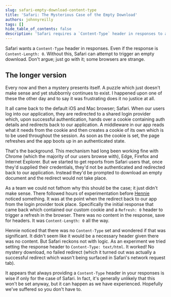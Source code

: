 ```yaml
---
slug: safari-empty-download-content-type
title: 'Safari: The Mysterious Case of the Empty Download'
authors: johnnyreilly
tags: []
hide_table_of_contents: false
description: 'Safari requires a `Content-Type` header in responses to avoid empty downloads. Providing a `Content-Type` header resolved an authentication issue.'
---
```


Safari wants a `Content-Type` header in responses. Even if the response is `Content-Length: 0`. Without this, Safari can attempt to trigger an empty download. Don't argue; just go with it; some browsers are strange.

<!--truncate-->

## The longer version

Every now and then a mystery presents itself. A puzzle which just doesn't make sense and yet stubbornly continues to exist. I happened upon one of these the other day and to say it was frustrating does it no justice at all.

It all came back to the default iOS and Mac browser; Safari. When our users log into our application, they are redirected to a shared login provider which, upon successful authentication, hands over a cookie containing auth details and redirects back to our application. A middleware in our app reads what it needs from the cookie and then creates a cookie of its own which is to be used throughout the session. As soon as the cookie is set, the page refreshes and the app boots up in an authenticated state.

That's the background. This mechanism had long been working fine with Chrome (which the majority of our users browse with), Edge, Firefox and Internet Explorer. But we started to get reports from Safari users that, once they'd supplied their credentials, they'd not be authenticated and redirected back to our application. Instead they'd be prompted to download an empty document and the redirect would not take place.

As a team we could not fathom why this should be the case; it just didn't make sense. There followed hours of experimentation before [Hennie](https://twitter.com/hennie_spies) noticed something. It was at the point when the redirect back to our app from the login provider took place. Specifically the initial response that came back which contained our custom cookie and a `Refresh: 0` header to trigger a refresh in the browser. There was no content in the response, save for headers. It was `Content-Length: 0` all the way.

Hennie noticed that there was no `Content-Type` set and wondered if that was significant. It didn't seem like it would be a necessary header given there was no content. But Safari reckons not with logic. As an experiment we tried setting the response header to `Content-Type: text/html`. It worked! No mystery download, no failed redirect (which it turned out was actually a successful redirect which wasn't being surfaced in Safari's network request tab).

It appears that always providing a `Content-Type` header in your responses is wise if only for the case of Safari. In fact, it's generally unlikely that this won't be set anyway, but it can happen as we have experienced. Hopefully we've suffered so you don't have to.
